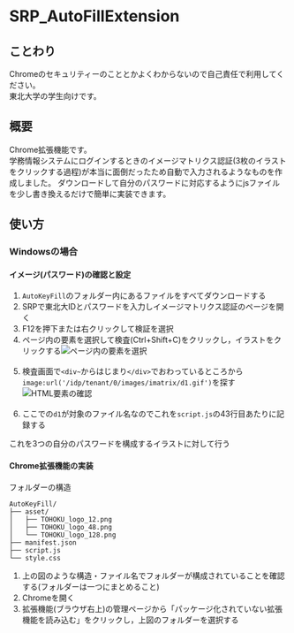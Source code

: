# SRP_AutoFillExtension

## ことわり
Chromeのセキュリティーのこととかよくわからないので自己責任で利用してください。  
東北大学の学生向けです。

## 概要
Chrome拡張機能です。  
学務情報システムにログインするときのイメージマトリクス認証(3枚のイラストをクリックする過程)が本当に面倒だったため自動で入力されるようなものを作成しました。
ダウンロードして自分のパスワードに対応するようにjsファイルを少し書き換えるだけで簡単に実装できます。  

## 使い方
### Windowsの場合
#### イメージ(パスワード)の確認と設定
1. `AutoKeyFill`のフォルダー内にあるファイルをすべてダウンロードする
1. SRPで東北大IDとパスワードを入力しイメージマトリクス認証のページを開く
1. F12を押下または右クリックして検証を選択
1. ページ内の要素を選択して検査(Ctrl+Shift+C)をクリックし，イラストをクリックする![ページ内の要素を選択](https://github.com/suzuyuyuyu/SRP_AutoFillExtension/assets/133082232/f2d4de1f-33fe-4916-9688-df133254ae30)
<br><br>
1. 検査画面で`<div~`からはじまり`</div>`でおわっているところから`image:url('/idp/tenant/0/images/imatrix/d1.gif')`を探す![HTML要素の確認](https://github.com/suzuyuyuyu/SRP_AutoFillExtension/assets/133082232/680f7d5a-aaf2-4895-9282-d6313258dd10)
<br><br>
1. ここでの`d1`が対象のファイル名なのでこれを`script.js`の43行目あたりに記録する

これを3つの自分のパスワードを構成するイラストに対して行う

#### Chrome拡張機能の実装  

フォルダーの構造
```
AutoKeyFill/
├── asset/
│   ├── TOHOKU_logo_12.png
│   ├── TOHOKU_logo_48.png
│   └── TOHOKU_logo_128.png
├── manifest.json
├── script.js
└── style.css
```

1. 上の図のような構造・ファイル名でフォルダーが構成されていることを確認する(フォルダーは一つにまとめること)
1. Chromeを開く
1. 拡張機能(ブラウザ右上)の管理ページから「パッケージ化されていない拡張機能を読み込む」をクリックし，上図のフォルダーを選択する

